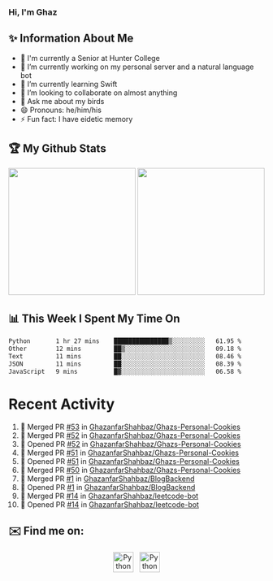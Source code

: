 ### Hi, I'm Ghaz

<!--
**GhazanfarShahbaz/GhazanfarShahbaz** is a ✨ _special_ ✨ repository because its `README.md` (this file) appears on your GitHub profile.

Here are some ideas to get you started:
-->

## ✨ Information About Me 
- 🏫 I'm currently a Senior at Hunter College 
- 🔭 I’m currently working on my personal server and a natural language bot
- 🌱 I’m currently learning Swift 
- 👯 I’m looking to collaborate on almost anything
- 💬 Ask me about my birds
- 😄 Pronouns: he/him/his
- ⚡ Fun fact: I have eidetic memory


## 🏆 My Github Stats
<div>
    <img height="250em" src="https://github-readme-stats.vercel.app/api?username=GhazanfarShahbaz&theme=tokyonight&show_icons=true&hide_border=true&&count_private=true&include_all_commits=true" />
    <img height="250em" src="https://github-readme-stats.vercel.app/api/top-langs/?username=GhazanfarShahbaz&theme=tokyonight&show_icons=true&hide_border=true&&count_private=true&include_all_commits=true" />
</div>

## 📊 This Week I Spent My Time On
<!--START_SECTION:waka-->

```txt
Python       1 hr 27 mins    ███████████████▒░░░░░░░░░   61.95 %
Other        12 mins         ██▒░░░░░░░░░░░░░░░░░░░░░░   09.18 %
Text         11 mins         ██░░░░░░░░░░░░░░░░░░░░░░░   08.46 %
JSON         11 mins         ██░░░░░░░░░░░░░░░░░░░░░░░   08.39 %
JavaScript   9 mins          █▓░░░░░░░░░░░░░░░░░░░░░░░   06.58 %
```

<!--END_SECTION:waka-->

#  Recent Activity 
<!--START_SECTION:activity-->
1. 🎉 Merged PR [#53](https://github.com/GhazanfarShahbaz/Ghazs-Personal-Cookies/pull/53) in [GhazanfarShahbaz/Ghazs-Personal-Cookies](https://github.com/GhazanfarShahbaz/Ghazs-Personal-Cookies)
2. 🎉 Merged PR [#52](https://github.com/GhazanfarShahbaz/Ghazs-Personal-Cookies/pull/52) in [GhazanfarShahbaz/Ghazs-Personal-Cookies](https://github.com/GhazanfarShahbaz/Ghazs-Personal-Cookies)
3. 💪 Opened PR [#52](https://github.com/GhazanfarShahbaz/Ghazs-Personal-Cookies/pull/52) in [GhazanfarShahbaz/Ghazs-Personal-Cookies](https://github.com/GhazanfarShahbaz/Ghazs-Personal-Cookies)
4. 🎉 Merged PR [#51](https://github.com/GhazanfarShahbaz/Ghazs-Personal-Cookies/pull/51) in [GhazanfarShahbaz/Ghazs-Personal-Cookies](https://github.com/GhazanfarShahbaz/Ghazs-Personal-Cookies)
5. 💪 Opened PR [#51](https://github.com/GhazanfarShahbaz/Ghazs-Personal-Cookies/pull/51) in [GhazanfarShahbaz/Ghazs-Personal-Cookies](https://github.com/GhazanfarShahbaz/Ghazs-Personal-Cookies)
6. 🎉 Merged PR [#50](https://github.com/GhazanfarShahbaz/Ghazs-Personal-Cookies/pull/50) in [GhazanfarShahbaz/Ghazs-Personal-Cookies](https://github.com/GhazanfarShahbaz/Ghazs-Personal-Cookies)
7. 🎉 Merged PR [#1](https://github.com/GhazanfarShahbaz/BlogBackend/pull/1) in [GhazanfarShahbaz/BlogBackend](https://github.com/GhazanfarShahbaz/BlogBackend)
8. 💪 Opened PR [#1](https://github.com/GhazanfarShahbaz/BlogBackend/pull/1) in [GhazanfarShahbaz/BlogBackend](https://github.com/GhazanfarShahbaz/BlogBackend)
9. 🎉 Merged PR [#14](https://github.com/GhazanfarShahbaz/leetcode-bot/pull/14) in [GhazanfarShahbaz/leetcode-bot](https://github.com/GhazanfarShahbaz/leetcode-bot)
10. 💪 Opened PR [#14](https://github.com/GhazanfarShahbaz/leetcode-bot/pull/14) in [GhazanfarShahbaz/leetcode-bot](https://github.com/GhazanfarShahbaz/leetcode-bot)
<!--END_SECTION:activity-->



## ✉️ Find me on:
<p align="center">
    <a href="https://www.linkedin.com/in/ghazanfarshahbaz/" target="_blank" rel="noopener noreferrer"> <img src="https://cdn.jsdelivr.net/npm/simple-icons@v3/icons/linkedin.svg" alt="Python" height="40" style="vertical-align:top; margin:4px"></a>
    <a href="mailto:ghazanfarshahbaz2409@gmail.com"> <img src="https://cdn.jsdelivr.net/npm/simple-icons@v3/icons/gmail.svg" alt="Python" height="40" style="vertical-align:top; margin:4px"></a>
</p>

<!-- Themes:
https://github.com/anuraghazra/github-readme-stats/blob/master/themes/README.md -->
